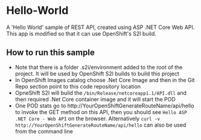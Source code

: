 # Hello-World
A 'Hello World' sample of REST API, created using ASP .NET Core Web API. This app is modified so that it can use OpenShift's S2I build.


## How to run this sample

* Note that there is a folder .s2i/environment added to the root of the project. It will be used by OpenShift S2I builds to build this project
* In OpenShift Images catalog choose .Net Core Image and then in the Git Repo section point to this code repository location
* OpneShift S2I will build the `/bin/Release/netcoreapp1.1/API.dll` and then required .Net Core container image and it will start the POD
* One POD stats go to http://YourOpenShiftGenerateRouteName/api/hello to invoke the GET method on this API, then you should see `Hello ASP .NET Core - Web API` on the browser. Alternatively `curl -v http://YourOpenShiftGenerateRouteName/api/hello` can also be used from the command line

